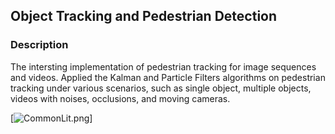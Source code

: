 ## Object Tracking and Pedestrian Detection

### Description

The intersting implementation of pedestrian tracking for image sequences and videos. Applied the Kalman and Particle Filters algorithms on pedestrian tracking under various scenarios, such as single object, multiple objects, videos with noises, occlusions, and moving cameras.

[![CommonLit.png](https://github.com/jadeunicorn710/personal-site/tree/main/public/images/projects/CommonLit.png|alt=octocat)]
